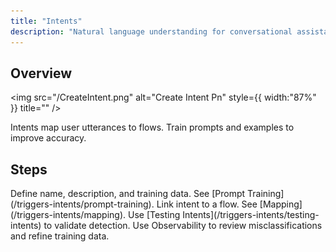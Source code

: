 ```yaml
---
title: "Intents"
description: "Natural language understanding for conversational assistants."
---
```


## Overview

<img
  src="/CreateIntent.png"
  alt="Create Intent Pn"
  style={{ width:"87%" }}
  title=""
/>

Intents map user utterances to flows. Train prompts and examples to improve accuracy.

## Steps

<Steps>
  <Step title="Create intent">
    Define name, description, and training data. See [Prompt Training](/triggers-intents/prompt-training).
  </Step>
  <Step title="Map to flow">
    Link intent to a flow. See [Mapping](/triggers-intents/mapping).
  </Step>
  <Step title="Test">
    Use [Testing Intents](/triggers-intents/testing-intents) to validate detection.
  </Step>
</Steps>

<Tip>
  Use Observability to review misclassifications and refine training data.
</Tip>